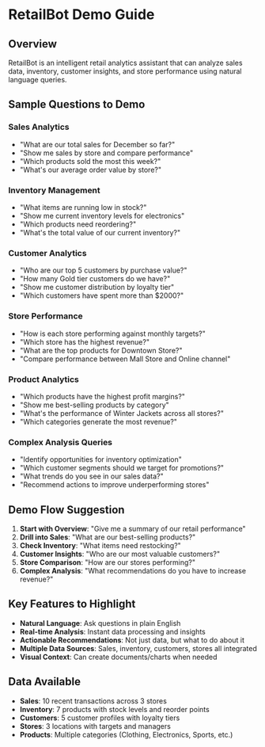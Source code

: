 # RetailBot Demo Guide

## Overview
RetailBot is an intelligent retail analytics assistant that can analyze sales data, inventory, customer insights, and store performance using natural language queries.

## Sample Questions to Demo

### Sales Analytics
- "What are our total sales for December so far?"
- "Show me sales by store and compare performance"
- "Which products sold the most this week?"
- "What's our average order value by store?"

### Inventory Management
- "What items are running low in stock?"
- "Show me current inventory levels for electronics"
- "Which products need reordering?"
- "What's the total value of our current inventory?"

### Customer Analytics
- "Who are our top 5 customers by purchase value?"
- "How many Gold tier customers do we have?"
- "Show me customer distribution by loyalty tier"
- "Which customers have spent more than $2000?"

### Store Performance
- "How is each store performing against monthly targets?"
- "Which store has the highest revenue?"
- "What are the top products for Downtown Store?"
- "Compare performance between Mall Store and Online channel"

### Product Analytics
- "Which products have the highest profit margins?"
- "Show me best-selling products by category"
- "What's the performance of Winter Jackets across all stores?"
- "Which categories generate the most revenue?"

### Complex Analysis Queries
- "Identify opportunities for inventory optimization"
- "Which customer segments should we target for promotions?"
- "What trends do you see in our sales data?"
- "Recommend actions to improve underperforming stores"

## Demo Flow Suggestion

1. **Start with Overview**: "Give me a summary of our retail performance"
2. **Drill into Sales**: "What are our best-selling products?"
3. **Check Inventory**: "What items need restocking?"
4. **Customer Insights**: "Who are our most valuable customers?"
5. **Store Comparison**: "How are our stores performing?"
6. **Complex Analysis**: "What recommendations do you have to increase revenue?"

## Key Features to Highlight

- **Natural Language**: Ask questions in plain English
- **Real-time Analysis**: Instant data processing and insights
- **Actionable Recommendations**: Not just data, but what to do about it
- **Multiple Data Sources**: Sales, inventory, customers, stores all integrated
- **Visual Context**: Can create documents/charts when needed

## Data Available

- **Sales**: 10 recent transactions across 3 stores
- **Inventory**: 7 products with stock levels and reorder points
- **Customers**: 5 customer profiles with loyalty tiers
- **Stores**: 3 locations with targets and managers
- **Products**: Multiple categories (Clothing, Electronics, Sports, etc.)
